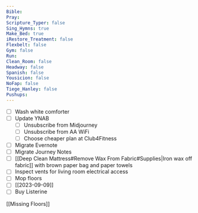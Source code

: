 ```yaml
---
Bible: 
Pray: 
Scripture_Typer: false
Sing_Hymns: true
Make_Bed: true
iRestore_Treatment: false
Flexbelt: false
Gym: false
Run: 
Clean_Room: false
Headway: false
Spanish: false
Yousicion: false
NoFap: false
Tiege_Hanley: false
Pushups:
---
```

- [ ] Wash white comforter
- [ ] Update YNAB
	- [ ] Unsubscribe from Midjourney
	- [ ] Unsubscribe from AA WiFi
	- [ ] Choose cheaper plan at Club4Fitness 
- [ ] Migrate Evernote
- [ ] Migrate Journey Notes
- [ ] [[Deep Clean Mattress#Remove Wax From Fabric#Supplies|Iron wax off fabric]] with brown paper bag and paper towels
- [ ] Inspect vents for living room electrical access
- [ ] Mop floors
- [ ] [[2023-09-09]]
- [ ] Buy Listerine

[[Missing Floors]]